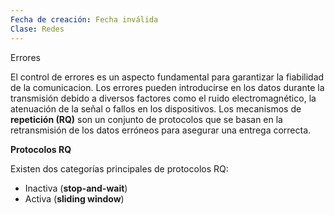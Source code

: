 ```yaml
---
Fecha de creación: Fecha inválida
Clase: Redes
---
```

Errores

El control de errores es un aspecto fundamental para garantizar la fiabilidad de la comunicacion. Los errores pueden introducirse en los datos durante la transmisión debido a diversos factores como el ruido electromagnético, la atenuación de la señal o fallos en los dispositivos. Los mecanismos de **repetición (RQ)** son un conjunto de protocolos que se basan en la retransmisión de los datos erróneos para asegurar una entrega correcta.

**Protocolos RQ**

Existen dos categorías principales de protocolos RQ:

- Inactiva (**stop-and-wait**)
- Activa (**sliding window**)